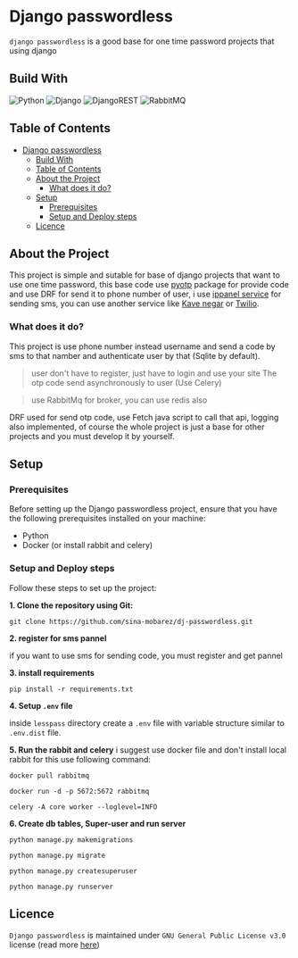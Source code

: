 # Django passwordless
`django passwordless` is a good base for one time password projects that using django 


## Build With
![Python](https://img.shields.io/badge/python-3670A0?style=for-the-badge&logo=python&logoColor=ffdd54)
![Django](https://img.shields.io/badge/django-%23092E20.svg?style=for-the-badge&logo=django&logoColor=white)
![DjangoREST](https://img.shields.io/badge/DJANGO-REST-ff1709?style=for-the-badge&logo=django&logoColor=white&color=802d2d&labelColor=2c2c2c)
![RabbitMQ](https://img.shields.io/badge/Rabbitmq-FF6600?style=for-the-badge&logo=rabbitmq&logoColor=white)



## Table of Contents
- [Django passwordless](#django-passwordless)
  - [Build With](#build-with)
  - [Table of Contents](#table-of-contents)
  - [About the Project](#about-the-project)
    - [What does it do?](#what-does-it-do)
  - [Setup](#setup)
    - [Prerequisites](#prerequisites)
    - [Setup and Deploy steps](#setup-and-deploy-steps)
  - [Licence](#licence)



## About the Project

This project is simple and sutable for base of django projects that want to use one time password, this base code use [pyotp](https://pypi.org/project/pyotp/) package for provide code and use DRF for send it to phone number of user, i use [ippanel service](https://ippanel.com/) for sending sms, you can use another service like [Kave negar](https://kavenegar.com/) or [Twilio](https://www.twilio.com/).

### What does it do?
This project is use phone number instead username and send a code by sms to that namber and authenticate user by that (Sqlite by default).

>  user don't have to register, just have to login and use your site
The otp code send asynchronously to user (Use Celery)

> use RabbitMq for broker, you can use redis also

DRF used for send otp code, use Fetch java script to call that api, 
logging also implemented,
of course the whole project is just a base for other projects and you must develop it by yourself.



## Setup

### Prerequisites
Before setting up the Django passwordless project, ensure that you have the following prerequisites installed on your machine:

- Python
- Docker (or install rabbit and celery)


### Setup and Deploy steps
Follow these steps to set up the project:


**1. Clone the repository using Git:**

```
git clone https://github.com/sina-mobarez/dj-passwordless.git
```

**2. register for sms pannel**

if you want to use sms for sending code, you must register and get pannel 


**3. install requirements**

```
pip install -r requirements.txt
```


**4. Setup `.env` file**

inside `lesspass` directory create a `.env` file with variable structure similar to `.env.dist` file.


**5. Run the rabbit and celery**
i suggest use docker file and don't install local rabbit
for this use following command:

```
docker pull rabbitmq
```
```
docker run -d -p 5672:5672 rabbitmq
```
```
celery -A core worker --loglevel=INFO
```

**6. Create db tables, Super-user and run server**
```
python manage.py makemigrations
```
```
python manage.py migrate
```
```
python manage.py createsuperuser
```
```
python manage.py runserver
```


## Licence

`Django passwordless` is maintained under `GNU General Public License v3.0` license (read more [here](/LICENSE))
